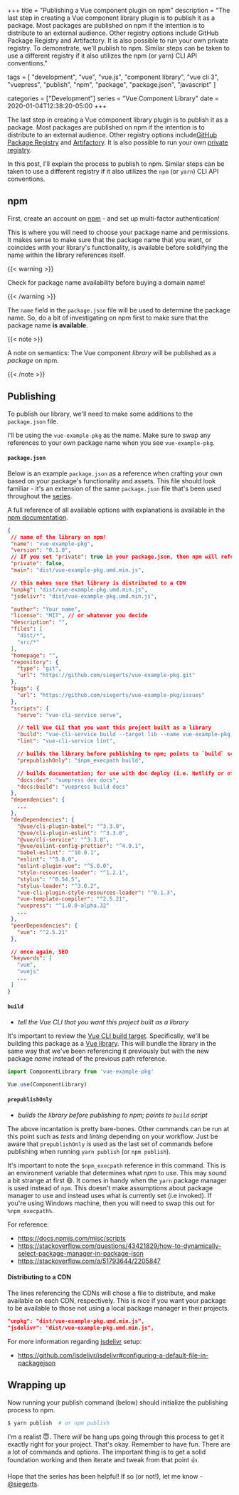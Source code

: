 +++
title = "Publishing a Vue component plugin on npm"
description = "The last step in creating a Vue component library plugin is to publish it as a package. Most packages are published on npm if the intention is to distribute to an external audience. Other registry options include GitHub Package Registry and Artifactory. It is also possible to run your own private registry. To demonstrate, we'll publish to npm. Similar steps can be taken to use a different registry if it also utilizes the npm (or yarn) CLI API conventions."

tags = [
   "development",
   "vue",
   "vue.js",
   "component library",
   "vue cli 3",
   "vuepress",
   "publish",
   "npm",
   "package",
   "package.json",
   "javascript"
]
 
categories = ["Development"]
series = "Vue Component Library"
date = 2020-01-04T12:38:20-05:00
+++

The last step in creating a Vue component library plugin is to publish it as a package. Most packages are published on npm if the intention is to distribute to an external audience. Other registry options include[GitHub Package Registry](https://github.com/features/packages) and [Artifactory](https://www.jfrog.com/confluence/display/RTF/Npm+Registry). It is also possible to run your own [private registry](https://docs.npmjs.com/misc/registry#can-i-run-my-own-private-registry).

In this post, I'll explain the process to publish to npm. Similar steps can be taken to use a different registry if it also utilizes the `npm` (or `yarn`) CLI API conventions.

## npm

First, create an account on [npm](https://www.npmjs.com) - and set up multi-factor authentication!

This is where you will need to choose your package name and permissions. It makes sense to make sure that the package name that you want, or coincides with your library's functionality, is available before solidifying the name within the library references itself.

{{< warning >}}

Check for package name availability before buying a domain name!

{{< /warning >}}

The `name` field in the `package.json` file will be used to determine the package name. So, do a bit of investigating on npm first to make sure that the package name **is available**.

{{< note >}}

A note on semantics: The Vue component _library_ will be published as a _package_ on npm.

{{< /note >}}

## Publishing

To publish our library, we'll need to make some additions to the `package.json` file.

I'll be using the `vue-example-pkg` as the name. Make sure to swap any references to your own package name when you see `vue-example-pkg`.

#### `package.json`

Below is an example `package.json` as a reference when crafting your own based on your package's functionality and assets. This file should look familiar - it's an extension of the same `package.json` file that's been used throughout the [series](/series/vue-component-library/).

A full reference of all available options with explanations is available in the [npm documentation](https://docs.npmjs.com/files/package.json).

```json
{
 // name of the library on npm!
 "name": "vue-example-pkg",
 "version": "0.1.0",
 // If you set "private": true in your package.json, then npm will refuse to publish it.
 "private": false,
 "main": "dist/vue-example-pkg.umd.min.js",

 // this makes sure that library is distributed to a CDN
 "unpkg": "dist/vue-example-pkg.umd.min.js",
 "jsdelivr": "dist/vue-example-pkg.umd.min.js",

 "author": "Your name",
 "license": "MIT", // or whatever you decide
 "description": "",
 "files": [
   "dist/*",
   "src/*"
 ],
 "homepage": "",
 "repository": {
   "type": "git",
   "url": "https://github.com/siegerts/vue-example-pkg.git"
 },
 "bugs": {
   "url": "https://github.com/siegerts/vue-example-pkg/issues"
 },
 "scripts": {
   "serve": "vue-cli-service serve",

   // tell Vue CLI that you want this project built as a library
   "build": "vue-cli-service build --target lib --name vue-example-pkg src/main.js",
   "lint": "vue-cli-service lint",

   // builds the library before publishing to npm; points to `build` script above
   "prepublishOnly": "$npm_execpath build",

   // builds documentation; for use with doc deploy (i.e. Netlify or other)
   "docs:dev": "vuepress dev docs",
   "docs:build": "vuepress build docs"
 },
 "dependencies": {
   ...
 },
 "devDependencies": {
   "@vue/cli-plugin-babel": "^3.3.0",
   "@vue/cli-plugin-eslint": "^3.3.0",
   "@vue/cli-service": "^3.3.0",
   "@vue/eslint-config-prettier": "^4.0.1",
   "babel-eslint": "^10.0.1",
   "eslint": "^5.8.0",
   "eslint-plugin-vue": "^5.0.0",
   "style-resources-loader": "^1.2.1",
   "stylus": "^0.54.5",
   "stylus-loader": "^3.0.2",
   "vue-cli-plugin-style-resources-loader": "^0.1.3",
   "vue-template-compiler": "^2.5.21",
   "vuepress": "^1.0.0-alpha.32"
   ...
 },
 "peerDependencies": {
   "vue": "^2.5.21"
 },

 // once again, SEO
 "keywords": [
   "vue",
   "vuejs"
   ...
 ]
}

```

#### `build`

- _tell the Vue CLI that you want this project built as a library_

It's important to review the [Vue CLI build target](https://cli.vuejs.org/guide/build-targets.html#build-targets). Specifically, we'll be building this package as a [Vue library](https://cli.vuejs.org/guide/build-targets.html#library). This will bundle the library in the same way that we've been referencing it previously but with the new package _name_ instead of the previous path reference.

```js
import ComponentLibrary from 'vue-example-pkg'

Vue.use(ComponentLibrary)
```

#### `prepublishOnly`

- _builds the library before publishing to npm; points to `build` script_

The above incantation is pretty bare-bones. Other commands can be run at this point such as _tests_ and _linting_ depending on your workflow. Just be aware that `prepublishOnly` is used as the last set of commands before publishing when running `yarn publish` (or `npm publish`).

It's important to note the `$npm_execpath` reference in this command. This is an environment variable that determines what _npm_ to use. This may sound a bit strange at first :smile:. It comes in handy when the `yarn` package manager is used instead of `npm`. This doesn't make assumptions about package manager to use and instead uses what is currently set (i.e invoked). If you're using Windows machine, then you will need to swap this out for `%npm_execpath%`.

For reference:

- https://docs.npmjs.com/misc/scripts
- https://stackoverflow.com/questions/43421829/how-to-dynamically-select-package-manager-in-package-json
- https://stackoverflow.com/a/51793644/2205847

#### Distributing to a CDN

The lines referencing the CDNs will chose a file to distribute, and make available on each CDN, respectively. This is nice if you want your package to be available to those not using a local package manager in their projects.

```json
"unpkg": "dist/vue-example-pkg.umd.min.js",
"jsdelivr": "dist/vue-example-pkg.umd.min.js",
```

For more information regarding [jsdelivr](https://www.jsdelivr.com/) setup:

- https://github.com/jsdelivr/jsdelivr#configuring-a-default-file-in-packagejson

## Wrapping up

Now running your publish command (below) should initialize the publishing process to npm.

```sh
$ yarn publish  # or npm publish
```

I'm a realist :innocent:. There _will_ be hang ups going through this process to get it exactly right for your project. That's okay. Remember to have fun. There are a lot of commands and options. The important thing is to get a solid foundation working and then iterate and tweak from that point :thumbsup:.

Hope that the series has been helpful! If so (or not!), let me know - [@siegerts](https://twitter.com/siegerts).

